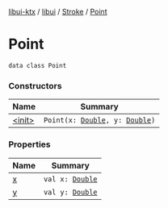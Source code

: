 [libui-ktx](../../../index.md) / [libui](../../index.md) / [Stroke](../index.md) / [Point](./index.md)

# Point

`data class Point`

### Constructors

| Name | Summary |
|---|---|
| [&lt;init&gt;](-init-.md) | `Point(x: `[`Double`](https://kotlinlang.org/api/latest/jvm/stdlib/kotlin/-double/index.html)`, y: `[`Double`](https://kotlinlang.org/api/latest/jvm/stdlib/kotlin/-double/index.html)`)` |

### Properties

| Name | Summary |
|---|---|
| [x](x.md) | `val x: `[`Double`](https://kotlinlang.org/api/latest/jvm/stdlib/kotlin/-double/index.html) |
| [y](y.md) | `val y: `[`Double`](https://kotlinlang.org/api/latest/jvm/stdlib/kotlin/-double/index.html) |
